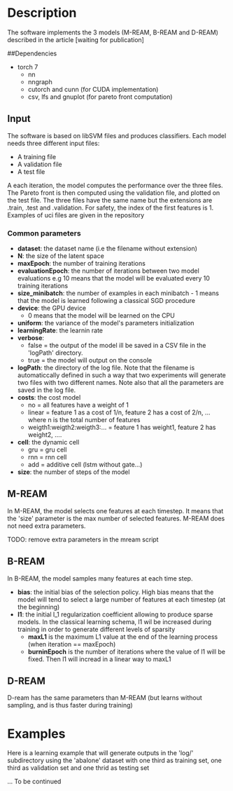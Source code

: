 # Description

The software implements the 3 models (M-REAM, B-REAM and D-REAM) described in the article [waiting for publication]

##Dependencies

* torch 7
  * nn
  * nngraph
  * cutorch and cunn (for CUDA implementation)
  * csv, lfs and gnuplot (for pareto front computation)

## Input

The software is based on libSVM files and produces classifiers. Each model needs three different input files:
* A training file
* A validation file
* A test file

A each iteration, the model computes the performance over the three files. The Pareto front is then computed using the validation file, and plotted on the test file. The three files have the same name but the extensions are .train, .test and .validation. For safety, the index of the first features is 1. Examples of uci files are given in the repository

### Common parameters

* **dataset**: the dataset name (i.e the filename without extension)
* **N**: the size of the latent space
* **maxEpoch**: the number of training iterations
* **evaluationEpoch**: the number of iterations between two model evaluations e.g 10 means that the model will be evaluated every 10 training iterations
* **size_minibatch**: the number of examples in each minibatch - 1 means that the model is learned following a classical SGD procedure
* **device**: the GPU device 
  * 0 means that the model will be learned on the CPU
* **uniform**: the variance of the model's parameters initialization
* **learningRate**: the learnin rate 
* **verbose**: 
  * false = the output of the model ill be saved in a CSV file in the 'logPath' directory.
  * true = the model will output on the console
* **logPath**: the directory of the log file. Note that the filename is automaticcally defined in such a way that two experiments will generate two files with two different names. Note also that all the parameters are saved in the log file.
* **costs**: the cost model
  * no = all features have a weight of 1
  * linear = feature 1 as a cost of 1/n, feature 2 has a cost of 2/n, ... where n is the total number of features
  * weigth1:weigth2:weigth3:... = feature 1 has weight1, feature 2 has weight2, ....
* **cell**: the dynamic cell
  * gru = gru cell
  * rnn = rnn cell
  * add = additive cell (lstm without gate...)
* **size**: the number of steps of the model

## M-REAM 

In M-REAM, the model selects one features at each timestep. It means that the 'size' parameter is the max number of selected features. M-REAM does not need extra parameters.


TODO: remove extra parameters in the mream script


## B-REAM

In B-REAM, the model samples many features at each time step. 

* **bias**: the initial bias of the selection policy. High bias means that the model will tend to select a large number of features at each timestep (at the beginning)
* **l1**: the initial l_1 regularization coefficient allowing to produce sparse models. In the classical learning schema, l1 wil be increased during training in order to generate different levels of sparsity
  * **maxL1** is the maximum L1 value at the end of the learning process (when iteration == maxEpoch)
  * **burninEpoch** is the number of iterations where the value of l1 will be fixed. Then l1 will incread in a linear way to maxL1

## D-REAM

D-ream has the same parameters than M-REAM (but learns without sampling, and is thus faster during training)


# Examples

Here is a learning example that will generate outputs in the 'log/' subdirectory using the 'abalone' dataset with one third as training set, one third as validation set and one thrid as testing set

... To be continued
